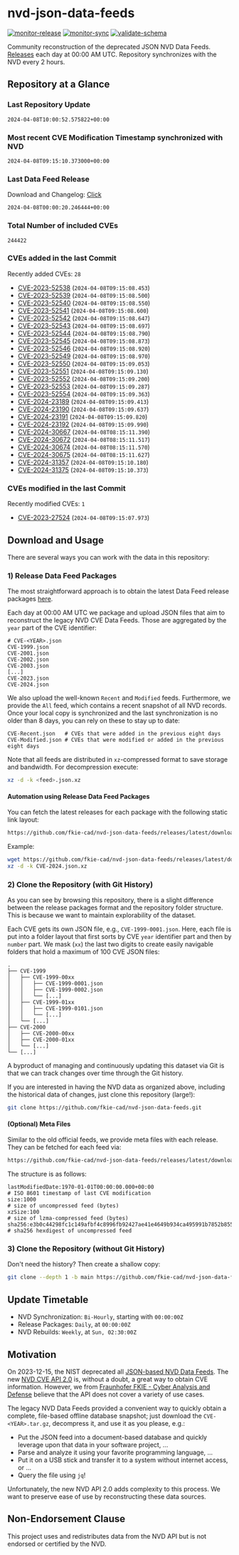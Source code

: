 # nvd-json-data-feeds

[![monitor-release](https://github.com/fkie-cad/nvd-json-data-feeds/actions/workflows/monitor_release.yml/badge.svg)](https://github.com/fkie-cad/nvd-json-data-feeds/actions/workflows/monitor_release.yml)
[![monitor-sync](https://github.com/fkie-cad/nvd-json-data-feeds/actions/workflows/monitor_sync.yml/badge.svg)](https://github.com/fkie-cad/nvd-json-data-feeds/actions/workflows/monitor_sync.yml)
[![validate-schema](https://github.com/fkie-cad/nvd-json-data-feeds/actions/workflows/validate_schema.yml/badge.svg)](https://github.com/fkie-cad/nvd-json-data-feeds/actions/workflows/validate_schema.yml)

Community reconstruction of the deprecated JSON NVD Data Feeds.
[Releases](https://github.com/fkie-cad/nvd-json-data-feeds/releases/latest) each day at 00:00 AM UTC.
Repository synchronizes with the NVD every 2 hours.

## Repository at a Glance

### Last Repository Update

```plain
2024-04-08T10:00:52.575822+00:00
```

### Most recent CVE Modification Timestamp synchronized with NVD

```plain
2024-04-08T09:15:10.373000+00:00
```

### Last Data Feed Release

Download and Changelog: [Click](https://github.com/fkie-cad/nvd-json-data-feeds/releases/latest)

```plain
2024-04-08T00:00:20.246444+00:00
```

### Total Number of included CVEs

```plain
244422
```

### CVEs added in the last Commit

Recently added CVEs: `28`

- [CVE-2023-52538](CVE-2023/CVE-2023-525xx/CVE-2023-52538.json) (`2024-04-08T09:15:08.453`)
- [CVE-2023-52539](CVE-2023/CVE-2023-525xx/CVE-2023-52539.json) (`2024-04-08T09:15:08.500`)
- [CVE-2023-52540](CVE-2023/CVE-2023-525xx/CVE-2023-52540.json) (`2024-04-08T09:15:08.550`)
- [CVE-2023-52541](CVE-2023/CVE-2023-525xx/CVE-2023-52541.json) (`2024-04-08T09:15:08.600`)
- [CVE-2023-52542](CVE-2023/CVE-2023-525xx/CVE-2023-52542.json) (`2024-04-08T09:15:08.647`)
- [CVE-2023-52543](CVE-2023/CVE-2023-525xx/CVE-2023-52543.json) (`2024-04-08T09:15:08.697`)
- [CVE-2023-52544](CVE-2023/CVE-2023-525xx/CVE-2023-52544.json) (`2024-04-08T09:15:08.790`)
- [CVE-2023-52545](CVE-2023/CVE-2023-525xx/CVE-2023-52545.json) (`2024-04-08T09:15:08.873`)
- [CVE-2023-52546](CVE-2023/CVE-2023-525xx/CVE-2023-52546.json) (`2024-04-08T09:15:08.920`)
- [CVE-2023-52549](CVE-2023/CVE-2023-525xx/CVE-2023-52549.json) (`2024-04-08T09:15:08.970`)
- [CVE-2023-52550](CVE-2023/CVE-2023-525xx/CVE-2023-52550.json) (`2024-04-08T09:15:09.053`)
- [CVE-2023-52551](CVE-2023/CVE-2023-525xx/CVE-2023-52551.json) (`2024-04-08T09:15:09.130`)
- [CVE-2023-52552](CVE-2023/CVE-2023-525xx/CVE-2023-52552.json) (`2024-04-08T09:15:09.200`)
- [CVE-2023-52553](CVE-2023/CVE-2023-525xx/CVE-2023-52553.json) (`2024-04-08T09:15:09.287`)
- [CVE-2023-52554](CVE-2023/CVE-2023-525xx/CVE-2023-52554.json) (`2024-04-08T09:15:09.363`)
- [CVE-2024-23189](CVE-2024/CVE-2024-231xx/CVE-2024-23189.json) (`2024-04-08T09:15:09.413`)
- [CVE-2024-23190](CVE-2024/CVE-2024-231xx/CVE-2024-23190.json) (`2024-04-08T09:15:09.637`)
- [CVE-2024-23191](CVE-2024/CVE-2024-231xx/CVE-2024-23191.json) (`2024-04-08T09:15:09.820`)
- [CVE-2024-23192](CVE-2024/CVE-2024-231xx/CVE-2024-23192.json) (`2024-04-08T09:15:09.990`)
- [CVE-2024-30667](CVE-2024/CVE-2024-306xx/CVE-2024-30667.json) (`2024-04-08T08:15:11.390`)
- [CVE-2024-30672](CVE-2024/CVE-2024-306xx/CVE-2024-30672.json) (`2024-04-08T08:15:11.517`)
- [CVE-2024-30674](CVE-2024/CVE-2024-306xx/CVE-2024-30674.json) (`2024-04-08T08:15:11.570`)
- [CVE-2024-30675](CVE-2024/CVE-2024-306xx/CVE-2024-30675.json) (`2024-04-08T08:15:11.627`)
- [CVE-2024-31357](CVE-2024/CVE-2024-313xx/CVE-2024-31357.json) (`2024-04-08T09:15:10.180`)
- [CVE-2024-31375](CVE-2024/CVE-2024-313xx/CVE-2024-31375.json) (`2024-04-08T09:15:10.373`)


### CVEs modified in the last Commit

Recently modified CVEs: `1`

- [CVE-2023-27524](CVE-2023/CVE-2023-275xx/CVE-2023-27524.json) (`2024-04-08T09:15:07.973`)


## Download and Usage

There are several ways you can work with the data in this repository:

### 1) Release Data Feed Packages

The most straightforward approach is to obtain the latest Data Feed release packages [here](https://github.com/fkie-cad/nvd-json-data-feeds/releases/latest).

Each day at 00:00 AM UTC we package and upload JSON files that aim to reconstruct the legacy NVD CVE Data Feeds.
Those are aggregated by the `year` part of the CVE identifier:

```
# CVE-<YEAR>.json
CVE-1999.json
CVE-2001.json
CVE-2002.json
CVE-2003.json
[...]
CVE-2023.json
CVE-2024.json
```

We also upload the well-known `Recent` and `Modified` feeds.
Furthermore, we provide the `All` feed, which contains a recent snapshot of all NVD records.
Once your local copy is synchronized and the last synchronization is no older than 8 days, you can rely on these to stay up to date:

```plain
CVE-Recent.json   # CVEs that were added in the previous eight days
CVE-Modified.json # CVEs that were modified or added in the previous eight days
```

Note that all feeds are distributed in `xz`-compressed format to save storage and bandwidth.
For decompression execute:

```sh
xz -d -k <feed>.json.xz
```

#### Automation using Release Data Feed Packages

You can fetch the latest releases for each package with the following static link layout:

```sh
https://github.com/fkie-cad/nvd-json-data-feeds/releases/latest/download/CVE-<YEAR>.json.xz
```

Example:

```sh
wget https://github.com/fkie-cad/nvd-json-data-feeds/releases/latest/download/CVE-2024.json.xz
xz -d -k CVE-2024.json.xz
```

### 2) Clone the Repository (with Git History)

As you can see by browsing this repository, there is a slight difference between the release packages format and the repository folder structure.
This is because we want to maintain explorability of the dataset.

Each CVE gets its own JSON file, e.g., `CVE-1999-0001.json`.
Here, each file is put into a folder layout that first sorts by CVE `year` identifier part and then by `number` part.
We mask (`xx`) the last two digits to create easily navigable folders that hold a maximum of 100 CVE JSON files:

```plain
.
├── CVE-1999
│   ├── CVE-1999-00xx
│   │   ├── CVE-1999-0001.json
│   │   ├── CVE-1999-0002.json
│   │   └── [...]
│   ├── CVE-1999-01xx
│   │   ├── CVE-1999-0101.json
│   │   └── [...]
│   └── [...]
├── CVE-2000
│   ├── CVE-2000-00xx
│   ├── CVE-2000-01xx
│   └── [...]
└── [...]
```

A byproduct of managing and continuously updating this dataset via Git is that we can track changes over time through the Git history.

If you are interested in having the NVD data as organized above, including the historical data of changes, just clone this repository (large!):

```sh
git clone https://github.com/fkie-cad/nvd-json-data-feeds.git
```

#### (Optional) Meta Files

Similar to the old official feeds, we provide meta files with each release. They can be fetched for each feed via:

```sh
https://github.com/fkie-cad/nvd-json-data-feeds/releases/latest/download/CVE-<YEAR>.meta
```

The structure is as follows:

```plain
lastModifiedDate:1970-01-01T00:00:00.000+00:00                          # ISO 8601 timestamp of last CVE modification
size:1000                                                               # size of uncompressed feed (bytes)
xzSize:100                                                              # size of lzma-compressed feed (bytes)
sha256:e3b0c44298fc1c149afbf4c8996fb92427ae41e4649b934ca495991b7852b855 # sha256 hexdigest of uncompressed feed
```

### 3) Clone the Repository (without Git History)

Don't need the history? Then create a shallow copy:

```sh
git clone --depth 1 -b main https://github.com/fkie-cad/nvd-json-data-feeds.git
```


## Update Timetable

* NVD Synchronization: `Bi-Hourly`, starting with `00:00:00Z`
* Release Packages: `Daily`, at `00:00:00Z`
* NVD Rebuilds: `Weekly`, at `Sun, 02:30:00Z`


## Motivation

On 2023-12-15, the NIST deprecated all [JSON-based NVD Data Feeds](https://nvd.nist.gov/vuln/data-feeds#divRetirementBanner-1).
The new [NVD CVE API 2.0](https://nvd.nist.gov/developers/vulnerabilities) is, without a doubt, a great way to obtain CVE information.
However, we from [Fraunhofer FKIE - Cyber Analysis and Defense](https://www.fkie.fraunhofer.de/en/departments/cad.html) believe that the API does not cover a variety of use cases.

The legacy NVD Data Feeds provided a convenient way to quickly obtain a complete, file-based offline database snapshot; just download the `CVE-<YEAR>.tar.gz`, decompress it, and use it as you please, e.g.:

- Put the JSON feed into a document-based database and quickly leverage upon that data in your software project, ...
- Parse and analyze it using your favorite programming language, ...
- Put it on a USB stick and transfer it to a system without internet access, or ...
- Query the file using `jq`!

Unfortunately, the new NVD API 2.0 adds complexity to this process.
We want to preserve ease of use by reconstructing these data sources.

## Non-Endorsement Clause

This project uses and redistributes data from the NVD API but is not endorsed or certified by the NVD.
